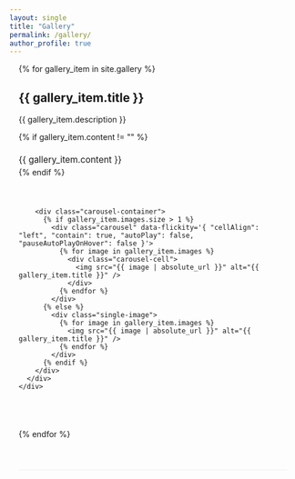 ```yaml
---
layout: single
title: "Gallery"
permalink: /gallery/
author_profile: true
---
```


<!-- Flickity CSS -->
<link rel="stylesheet" href="https://unpkg.com/flickity@2/dist/flickity.min.css">

<div class="photo-gallery">
  {% for gallery_item in site.gallery %}
    <div class="gallery-section {% cycle 'left', 'right' %}">
      <div class="gallery-content">
        <div class="gallery-info">
          <h2>{{ gallery_item.title }}</h2>
          <p>{{ gallery_item.description }}</p>
          {% if gallery_item.content != "" %}
            <div class="gallery-text">
              {{ gallery_item.content }}
            </div>
          {% endif %}
        </div>

        <div class="carousel-container">
          {% if gallery_item.images.size > 1 %}
            <div class="carousel" data-flickity='{ "cellAlign": "left", "contain": true, "autoPlay": false, "pauseAutoPlayOnHover": false }'>
              {% for image in gallery_item.images %}
                <div class="carousel-cell">
                  <img src="{{ image | absolute_url }}" alt="{{ gallery_item.title }}" />
                </div>
              {% endfor %}
            </div>
          {% else %}
            <div class="single-image">
              {% for image in gallery_item.images %}
                <img src="{{ image | absolute_url }}" alt="{{ gallery_item.title }}" />
              {% endfor %}
            </div>
          {% endif %}
        </div>
      </div>
    </div>
  {% endfor %}
</div>

<style>
/* Ensure spacing and responsiveness */
.photo-gallery {
  max-width: 100%;
  padding: 0 1rem;
}

/* Layout */
.gallery-section {
  margin-bottom: 60px;
  border-bottom: 1px solid #eee;
  padding-bottom: 40px;
}

.gallery-content {
  display: flex;
  flex-wrap: wrap;
  align-items: flex-start;
  gap: 40px;
}

.gallery-info {
  flex: 1;
  min-width: 300px;
}

.gallery-section.left .gallery-content {
  flex-direction: row;
}

.gallery-section.right .gallery-content {
  flex-direction: row-reverse;
}

/* Carousel styling */
.carousel-container {
  flex: 1;
  max-width: 500px;
}

.carousel {
  background: #fff;
  border-radius: 10px;
  box-shadow: 0 4px 8px rgba(0,0,0,0.1);
}

.carousel-cell {
  width: 100%;
  margin-right: 10px;
  background: #f8f8f8;
  border-radius: 10px;
  display: flex;
  align-items: center;
  justify-content: center;
}

.carousel-cell img {
  width: 100%;
  height: auto;
  max-width: 100%;
  object-fit: cover;
  border-radius: 10px;
}

/* Single image styling */
.single-image {
  background: #fff;
  border-radius: 10px;
  box-shadow: 0 4px 8px rgba(0,0,0,0.1);
  display: flex;
  align-items: center;
  justify-content: center;
}

.single-image img {
  width: 100%;
  height: auto;
  max-width: 100%;
  object-fit: cover;
  border-radius: 10px;
}

/* Gallery text */
.gallery-text {
  margin-top: 20px;
  font-size: 1.1em;
  line-height: 1.6;
}

/* Flickity custom */
.flickity-page-dots {
  bottom: -30px;
}

.flickity-page-dots .dot {
  width: 12px;
  height: 12px;
  background: #bbb;
  border-radius: 50%;
  margin: 0 5px;
}

.flickity-page-dots .dot.is-selected {
  background: #333;
}

.flickity-prev-next-button {
  background: rgba(0, 0, 0, 0.5);
  color: white;
  border-radius: 50%;
  width: 40px;
  height: 40px;
}

.flickity-prev-next-button:hover {
  background: rgba(0, 0, 0, 0.8);
}

/* Responsive Design */
@media (max-width: 768px) {
  .gallery-section.left .gallery-content,
  .gallery-section.right .gallery-content {
    flex-direction: column;
    gap: 20px;
  }

  .gallery-info,
  .carousel-container {
    width: 100%;
    min-width: unset;
  }

  .carousel-cell,
  .single-image img {
    height: auto;
  }

  .flickity-prev-next-button {
    width: 35px;
    height: 35px;
  }

  .flickity-page-dots {
    bottom: -25px;
  }

  .flickity-page-dots .dot {
    width: 10px;
    height: 10px;
  }
}

@media (max-width: 480px) {
  .gallery-content {
    gap: 15px;
  }

  .gallery-text {
    font-size: 1em;
  }
}
</style>

<!-- Flickity JS -->
<script src="https://unpkg.com/flickity@2/dist/flickity.pkgd.min.js"></script>
<script>
document.addEventListener('DOMContentLoaded', function() {
  const carousels = document.querySelectorAll('.carousel');
  carousels.forEach(function(carousel) {
    const flkty = new Flickity(carousel, {
      cellAlign: 'left',
      contain: true,
      autoPlay: false,
      pauseAutoPlayOnHover: false
    });

    // Add hover autoplay for desktop
    if (window.innerWidth > 768) {
      carousel.addEventListener('mouseenter', function() {
        flkty.options.autoPlay = 2000;
        flkty.playPlayer();
      });

      carousel.addEventListener('mouseleave', function() {
        flkty.pausePlayer();
        flkty.options.autoPlay = false;
      });
    }
  });
});
</script>
